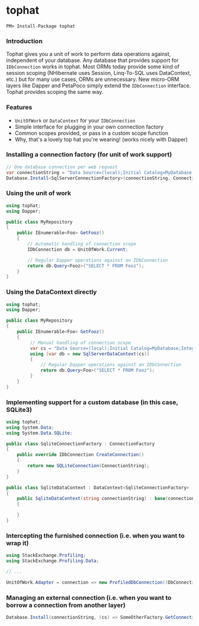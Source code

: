 # tophat

```
PM> Install-Package tophat
```

### Introduction
Tophat gives you a unit of work to perform data operations against, independent of your database.
Any database that provides support for `IDbConnection` works in tophat. Most ORMs today provide
some kind of session scoping (NHibernate uses Session, Linq-To-SQL uses DataContext, etc.) but
for many use cases, ORMs are unnecessary. New micro-ORM layers like Dapper and PetaPoco simply extend
the `IDbConnection` interface. Tophat provides scoping the same way.

### Features

* `UnitOfWork` or `DataContext` for your `IDbConnection`
* Simple interface for plugging in your own connection factory
* Common scopes provided, or pass in a custom scope function
* Why, that's a lovely top hat you're wearing! (works nicely with Dapper) 

### Installing a connection factory (for unit of work support)

```csharp
// One database connection per web request
var connectionString = "Data Source=(local);Initial Catalog=MyDatabase;Integrated Security=true";
Database.Install<SqlServerConnectionFactory>(connectionString, ConnectionScope.ByRequest);
```

### Using the unit of work
```csharp
using tophat;
using Dapper;

public class MyRepository
{
    public IEnumerable<Foo> GetFooz()
	{
		// Automatic handling of connection scope
		IDbConnection db = UnitOfWork.Current;

		// Regular Dapper operations against an IDbConnection
		return db.Query<Fooz>("SELECT * FROM Fooz");
	}
}
```

### Using the DataContext directly
```csharp
using tophat;
using Dapper;

public class MyRepository
{
    public IEnumerable<Foo> GetFooz()
	{
	     // Manual handling of connection scope
		 var cs = "Data Source=(local);Initial Catalog=MyDatabase;Integrated Security=true";
         using (var db = new SqlServerDataContext(cs))
         {
             // Regular Dapper operations against an IDbConnection
		     return db.Query<Foo>("SELECT * FROM Fooz");
         }		
	}
}
```

### Implementing support for a custom database (in this case, SQLite3)
```csharp
using tophat;
using System.Data;
using System.Data.SQLite;

public class SqliteConnectionFactory : ConnectionFactory
{
    public override IDbConnection CreateConnection()
    {
        return new SQLiteConnection(ConnectionString);
    }
}

public class SqliteDataContext : DataContext<SqliteConnectionFactory>
{
    public SqliteDataContext(string connectionString) : base(connectionString)
    {

    }
}
```

### Intercepting the furnished connection (i.e. when you want to wrap it)
```csharp
using StackExchange.Profiling;
using StackExchange.Profiling.Data;

// ...

UnitOfWork.Adapter = connection => new ProfiledDbConnection((DbConnection) connection, MiniProfiler.Current); 
```

### Managing an external connection (i.e. when you want to borrow a connection from another layer)
```csharp
Database.Install(connectionString, (cs) => SomeOtherFactory.GetConnection(cs), ConnectionScope.ByRequest);
```